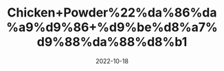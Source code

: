 ---
title: 'Chicken+Powder%22%da%86%da%a9%d9%86+%d9%be%d8%a7%d9%88%da%88%d8%b1'
date: '2022-10-18' 
metatag: '' 
inventory: '0' 
draft: false 
# meta description 
shortDescripton: 'It+helps+sooth+the+body+with+heat%2c+hydration%2c+and+nutrients.+Chicken+broth+is+rich+with+vitamins+and+minerals%2c+which+are+useful+against+common+ailments+like+the+common+cold%2c+the+flu%2c+and+food+poisoning.'
description: 'Powder+%d9%be%d8%a7%d9%88%da%88%d8%b1'
longdescription: ''
featured: True
# product Price
price: '50.0'
# Product Short Description
shortDescription: 'It+helps+sooth+the+body+with+heat%2c+hydration%2c+and+nutrients.+Chicken+broth+is+rich+with+vitamins+and+minerals%2c+which+are+useful+against+common+ailments+like+the+common+cold%2c+the+flu%2c+and+food+poisoning.'
productID: '06FD5C3D-5A24-ED11-9968-005056B3A416'
type: 'products'
category: 'Powder+%d9%be%d8%a7%d9%88%da%88%d8%b1' 
thumnailproduct: 'https://eraconnect.blob.core.windows.net/product-images/aminsaddiquidawakhana/06FD5C3D-5A24-ED11-9968-005056B3A416.webp' 
images:
  - image: 'https://eraconnect.blob.core.windows.net/product-images/aminsaddiquidawakhana/06FD5C3D-5A24-ED11-9968-005056B3A416.webp'  
Variants:
---